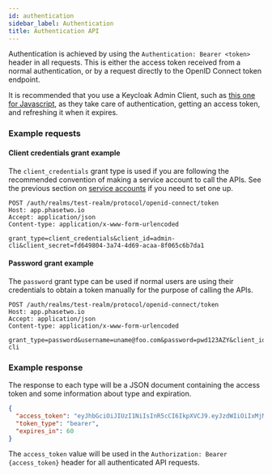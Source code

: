 ```yaml
---
id: authentication
sidebar_label: Authentication
title: Authentication API
---
```


Authentication is achieved by using the `Authentication: Bearer <token>` header in all requests. This is either the access token received from a normal authentication, or by a request directly to the OpenID Connect token endpoint.

It is recommended that you use a Keycloak Admin Client, such as [this one for Javascript](https://github.com/keycloak/keycloak-nodejs-admin-client), as they take care of authentication, getting an access token, and refreshing it when it expires.

### Example requests

#### Client credentials grant example

The `client_credentials` grant type is used if you are following the recommended convention of making a service account to call the APIs. See the previous section on [service accounts](../service-accounts) if you need to set one up.

```
POST /auth/realms/test-realm/protocol/openid-connect/token
Host: app.phasetwo.io
Accept: application/json
Content-type: application/x-www-form-urlencoded

grant_type=client_credentials&client_id=admin-cli&client_secret=fd649804-3a74-4d69-acaa-8f065c6b7da1
```

#### Password grant example

The `password` grant type can be used if normal users are using their credentials to obtain a token manually for the purpose of calling the APIs.

```
POST /auth/realms/test-realm/protocol/openid-connect/token
Host: app.phasetwo.io
Accept: application/json
Content-type: application/x-www-form-urlencoded

grant_type=password&username=uname@foo.com&password=pwd123AZY&client_id=admin-cli
```

### Example response

The response to each type will be a JSON document containing the access token and some information about type and expiration.

```json
{
  "access_token": "eyJhbGciOiJIUzI1NiIsInR5cCI6IkpXVCJ9.eyJzdWIiOiIxMjM0NTY3ODkwIiwibmFtZSI6IkpvaG4gRG9lIiwiaWF0IjoxNTE2MjM5MDIyfQ.SflKxwRJSMeKKF2QT4fwpMeJf36POk6yJV_adQssw5c",
  "token_type": "bearer",
  "expires_in": 60
}
```

The `access_token` value will be used in the `Authorization: Bearer {access_token}` header for all authenticated API requests.
